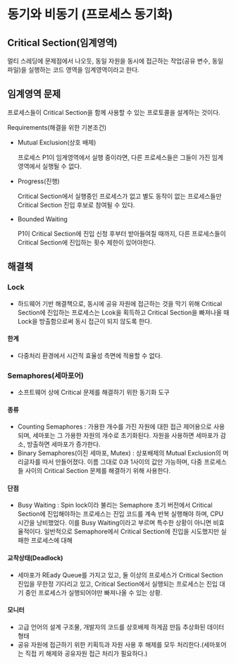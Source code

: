 # 동기와 비동기 (프로세스 동기화)



## Critical Section(임계영역)

멀티 스레딩에 문제점에서 나오듯, 동일 자원을 동시에 접근하는 작업(공유 변수, 동일 파일)을 실행하는 코드 영역을 임계영역이라고 한다.



## 임계영역 문제 

프로세스들이 Critical Section을 함께 사용할 수 있는 프로토콜을 설계하는 것이다.

Requirements(해결을 위한 기본조건)

- Mutual Exclusion(상호 배제)

  프로세스 P1이 임계영역에서 실행 중이라면, 다른 프로세스들은 그들이 가진 임계 영역에서 실행될 수 없다.

- Progress(진행)

  Critical Section에서 실행중인 프로세스가 없고 별도 동작이 없는 프로세스들만 Critical Section 진입 후보로 참여될 수 있다.

- Bounded Waiting

  P1이 Critical Section에 진입 신청 후부터 받아들여질 때까지, 다른 프로세스들이 Critical Section에 진입하는 횟수 제한이 있어야한다.



## 해결책

### Lock

- 하드웨어 기반 해결책으로, 동시에 공유 자원에 접근하는 것을 막기 위해 Critical Section에 진입하는 프로세스는 Lcok을 획득하고 Critical Section을 빠져나올 때 Lock을 방출함으로써 동시 접근이 되지 않도록 한다.

#### 한계

- 다중처리 환경에서 시간적 효율성 측면에 적용할 수 없다.





### Semaphores(세마포어)

- 소프트웨어 상에 Critical 문제를 해결하기 위한 동기화 도구

#### 종류

- Counting Semaphores : 가용한 개수를 가진 자원에 대한 접근 제어용으로 사용되며, 세마포는 그 가용한 자원의 개수로 초기화된다. 자원을 사용하면 세마포가 감소, 방출하면 세마포가 증가한다.
- Binary Semaphores(이진 세마포, Mutex) : 상포배제의 Mutual Exclusion의 머리글자를 따서 만들어졌다. 이름 그대로 0과 1사이의 값만 가능하며, 다중 프로세스들 사이의 Critical Section 문제를 해결하기 위해 사용한다.



#### 단점

- Busy Waiting : Spin lock이라 불리는 Semaphore 초기 버전에서 Critical Section에 진입해야하는 프로세스는 진입 코드를 계속 반복 실행해야 하며, CPU 시간을 낭비했었다. 이를 Busy Waiting이라고 부르며 특수한 상황이 아니면 비효율적이다. 일반적으로 Semaphore에서 Critical Section에 진입을 시도했지만 실패한 프로세스에 대해



#### 교착상태(Deadlock)

- 세마포가 REady Queue를 가지고 있고, 둘 이상의 프로세스가 Critical Section 진입을 무한정 기다리고 있고, Critical Section에서 실행되는 프로세스는 진입 대기 중인 프로세스가 실행되어야만 빠져나올 수 있는 상황.



#### 모니터

- 고급 언어의 설계 구조물, 개발자의 코드를 상호배제 하게끔 만듬 추상화된 데이터 형태
- 공유 자원에 접근하기 위한 키획득과 자원 사용 후 해제를 모두 처리한다.(세마포어는 직접 키 해제와 공유자원 접근 처리가 필요하다.)